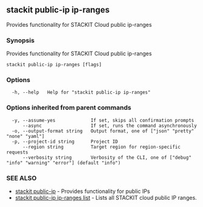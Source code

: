 ## stackit public-ip ip-ranges

Provides functionality for STACKIT Cloud public ip-ranges

### Synopsis

Provides functionality for STACKIT Cloud public ip-ranges

```
stackit public-ip ip-ranges [flags]
```

### Options

```
  -h, --help   Help for "stackit public-ip ip-ranges"
```

### Options inherited from parent commands

```
  -y, --assume-yes             If set, skips all confirmation prompts
      --async                  If set, runs the command asynchronously
  -o, --output-format string   Output format, one of ["json" "pretty" "none" "yaml"]
  -p, --project-id string      Project ID
      --region string          Target region for region-specific requests
      --verbosity string       Verbosity of the CLI, one of ["debug" "info" "warning" "error"] (default "info")
```

### SEE ALSO

* [stackit public-ip](./stackit_public-ip.md)	 - Provides functionality for public IPs
* [stackit public-ip ip-ranges list](./stackit_public-ip_ip-ranges_list.md)	 - Lists all STACKIT cloud public IP ranges.

